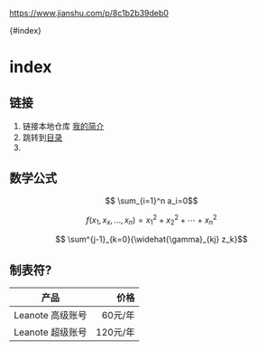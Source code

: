 
https://www.jianshu.com/p/8c1b2b39deb0

{#index}

# index



## 链接
1. 链接本地仓库
[我的简介](/example/profile.md)
2. 跳转到[目录](#index)
3. []()
## 数学公式
$$ \sum_{i=1}^n a_i=0$$

$$ f(x_1,x_x,\ldots,x_n) = x_1^2 + x_2^2 + \cdots + x_n^2 $$

$$ \sum^{j-1}_{k=0}{\widehat{\gamma}_{kj} z_k}$$
## 制表符?
产品|价格
-|-:
Leanote 高级账号|60元/年
Leanote 超级账号|120元/年
